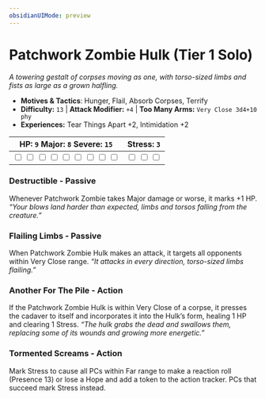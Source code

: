 ```yaml
---
obsidianUIMode: preview
---
```

# Patchwork Zombie Hulk (Tier 1 Solo)

*A towering gestalt of corpses moving as one, with torso-sized limbs and fists as large as a grown halfling.*

- **Motives & Tactics**: Hunger, Flail, Absorb Corpses, Terrify
- **Difficulty:** `13` | **Attack Modifier:** `+4` | **Too Many Arms:** `Very Close 3d4+10 phy`
- **Experiences:** Tear Things Apart +2, Intimidation +2

| HP: `9` Major: `8` Severe: `15` | Stress: `3` |
|--|--|
|  <input type="checkbox" unchecked id="e5cf59bf"> <input type="checkbox" unchecked id="17b139ea"> <input type="checkbox" unchecked id="02e0a5a1"> <input type="checkbox" unchecked id="5e8c6143"> <input type="checkbox" unchecked id="b5e9fa33"> <input type="checkbox" unchecked id="6ee2b541"> <input type="checkbox" unchecked id="c4a80ac3"> <input type="checkbox" unchecked id="13d8b017"> <input type="checkbox" unchecked id="d38f7206"> |  <input type="checkbox" unchecked id="4b3eb566"> <input type="checkbox" unchecked id="fe6a1c08"> <input type="checkbox" unchecked id="d1028ccc"> |

### Destructible - Passive

Whenever Patchwork Zombie takes Major damage or worse, it marks +1 HP. *“Your blows land harder than expected, limbs and torsos falling from the creature.”*

### Flailing Limbs - Passive

When Patchwork Zombie Hulk makes an attack, it targets all opponents within Very Close range. *“It attacks in every direction, torso-sized limbs flailing.”*

### Another For The Pile - Action

If the Patchwork Zombie Hulk is within Very Close of a corpse, it presses the cadaver to itself and incorporates it into the Hulk’s form, healing 1 HP and clearing 1 Stress. *“The hulk grabs the dead and swallows them, replacing some of its wounds and growing more energetic.”*

### Tormented Screams - Action

Mark Stress to cause all PCs within Far range to make a reaction roll (Presence 13) or lose a Hope and add a token to the action tracker. PCs that succeed mark Stress instead. 


